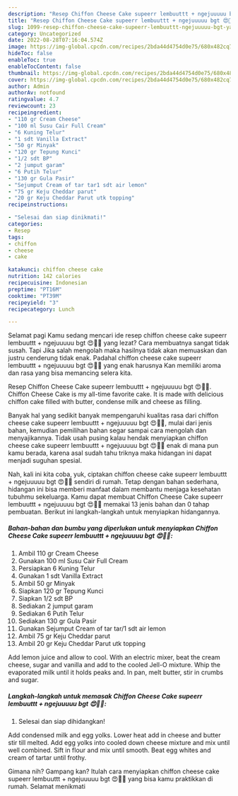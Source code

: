 ```yaml
---
description: "Resep Chiffon Cheese Cake supeerr lembuuttt + ngejuuuuu bgt 😍🫶🏻{ yang Lezat,  Menu Buat lebaran"
title: "Resep Chiffon Cheese Cake supeerr lembuuttt + ngejuuuuu bgt 😍🫶🏻{ yang Lezat,  Menu Buat lebaran"
slug: 1099-resep-chiffon-cheese-cake-supeerr-lembuuttt-ngejuuuuu-bgt-yang-lezat-menu-buat-lebaran
category: Uncategorized
date: 2022-08-28T07:16:04.574Z
image: https://img-global.cpcdn.com/recipes/2bda44d4754d0e75/680x482cq70/chiffon-cheese-cake-supeerr-lembuuttt-ngejuuuuu-bgt-foto-resep-utama.jpg
hideToc: false
enableToc: true
enableTocContent: false
thumbnail: https://img-global.cpcdn.com/recipes/2bda44d4754d0e75/680x482cq70/chiffon-cheese-cake-supeerr-lembuuttt-ngejuuuuu-bgt-foto-resep-utama.jpg
cover: https://img-global.cpcdn.com/recipes/2bda44d4754d0e75/680x482cq70/chiffon-cheese-cake-supeerr-lembuuttt-ngejuuuuu-bgt-foto-resep-utama.jpg
author: Admin
authorAv: notfound
ratingvalue: 4.7
reviewcount: 23
recipeingredient:
- "110 gr Cream Cheese"
- "100 ml Susu Cair Full Cream"
- "6 Kuning Telur"
- "1 sdt Vanilla Extract"
- "50 gr Minyak"
- "120 gr Tepung Kunci"
- "1/2 sdt BP"
- "2 jumput garam"
- "6 Putih Telur"
- "130 gr Gula Pasir"
- "Sejumput Cream of tar tar1 sdt air lemon"
- "75 gr Keju Cheddar parut"
- "20 gr Keju Cheddar Parut utk topping"
recipeinstructions:

- "Selesai dan siap dinikmati!"
categories:
- Resep
tags:
- chiffon
- cheese
- cake

katakunci: chiffon cheese cake 
nutrition: 142 calories
recipecuisine: Indonesian
preptime: "PT16M"
cooktime: "PT39M"
recipeyield: "3"
recipecategory: Lunch

---
```



Selamat pagi Kamu sedang mencari ide resep chiffon cheese cake supeerr lembuuttt + ngejuuuuu bgt 😍🫶🏻 yang lezat? Cara membuatnya sangat tidak susah. Tapi Jika salah mengolah maka hasilnya tidak akan memuaskan dan justru cenderung tidak enak. Padahal chiffon cheese cake supeerr lembuuttt + ngejuuuuu bgt 😍🫶🏻 yang enak harusnya Kan memiliki aroma dan rasa yang bisa memancing selera kita.


Resep Chiffon Cheese Cake supeerr lembuuttt + ngejuuuuu bgt 😍🫶🏻. Chiffon Cheese Cake is my all-time favorite cake. It is made with delicious chiffon cake filled with butter, condense milk and cheese as filling.

Banyak hal yang sedikit banyak mempengaruhi kualitas rasa dari chiffon cheese cake supeerr lembuuttt + ngejuuuuu bgt 😍🫶🏻, mulai dari jenis bahan, kemudian pemilihan bahan segar sampai cara mengolah dan menyajikannya. Tidak usah pusing kalau hendak menyiapkan chiffon cheese cake supeerr lembuuttt + ngejuuuuu bgt 😍🫶🏻 enak di mana pun kamu berada, karena asal sudah tahu triknya maka hidangan ini dapat menjadi suguhan spesial.


Nah, kali ini kita coba, yuk, ciptakan chiffon cheese cake supeerr lembuuttt + ngejuuuuu bgt 😍🫶🏻 sendiri di rumah. Tetap dengan bahan sederhana, hidangan ini bisa memberi manfaat dalam membantu menjaga kesehatan tubuhmu sekeluarga. Kamu dapat membuat Chiffon Cheese Cake supeerr lembuuttt + ngejuuuuu bgt 😍🫶🏻 memakai 13 jenis bahan dan 0 tahap pembuatan. Berikut ini langkah-langkah untuk menyiapkan hidangannya.

<!--inarticleads1-->

##### Bahan-bahan dan bumbu yang diperlukan untuk menyiapkan Chiffon Cheese Cake supeerr lembuuttt + ngejuuuuu bgt 😍🫶🏻:

1. Ambil 110 gr Cream Cheese
1. Gunakan 100 ml Susu Cair Full Cream
1. Persiapkan 6 Kuning Telur
1. Gunakan 1 sdt Vanilla Extract
1. Ambil 50 gr Minyak
1. Siapkan 120 gr Tepung Kunci
1. Siapkan 1/2 sdt BP
1. Sediakan 2 jumput garam
1. Sediakan 6 Putih Telur
1. Sediakan 130 gr Gula Pasir
1. Gunakan Sejumput Cream of tar tar/1 sdt air lemon
1. Ambil 75 gr Keju Cheddar parut
1. Ambil 20 gr Keju Cheddar Parut utk topping


Add lemon juice and allow to cool. With an electric mixer, beat the cream cheese, sugar and vanilla and add to the cooled Jell-O mixture. Whip the evaporated milk until it holds peaks and. In pan, melt butter, stir in crumbs and sugar. 

<!--inarticleads2-->

##### Langkah-langkah untuk memasak Chiffon Cheese Cake supeerr lembuuttt + ngejuuuuu bgt 😍🫶🏻:


1. Selesai dan siap dihidangkan!

Add condensed milk and egg yolks. Lower heat add in cheese and butter stir till melted. Add egg yolks into cooled down cheese mixture and mix until well combined. Sift in flour and mix until smooth. Beat egg whites and cream of tartar until frothy. 

Gimana nih? Gampang kan? Itulah cara menyiapkan chiffon cheese cake supeerr lembuuttt + ngejuuuuu bgt 😍🫶🏻 yang bisa kamu praktikkan di rumah. Selamat menikmati
